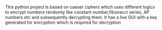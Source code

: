 This python project is based on caeser ciphers which uses different logics to encrypt numbers randomly like constant number,fibonacci series, AP numbers etc and subsequently decrypting them.
It has a live GUI with a key generated for encryption which is required for decryption
